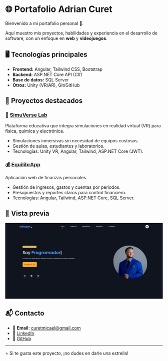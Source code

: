 # 🌐 Portafolio Adrian Curet  

Bienvenido a mi portafolio personal 🚀.  

Aquí muestro mis proyectos, habilidades y experiencia en el desarrollo de software, con un enfoque en **web** y **videojuegos**.  

## 🖥️ Tecnologías principales  
- **Frontend:** Angular, Tailwind CSS, Bootstrap  
- **Backend:** ASP.NET Core API (C#)  
- **Base de datos:** SQL Server  
- **Otros:** Unity (VR/AR), Git/GitHub  

## 📂 Proyectos destacados  

### 🔬 [SimuVerse Lab](https://github.com/Adhoper/SimuVerseLab-FRONT)  
Plataforma educativa que integra simulaciones en realidad virtual (VR) para física, química y electrónica.  
- Simulaciones inmersivas sin necesidad de equipos costosos.  
- Gestión de aulas, estudiantes y laboratorios.  
- Tecnologías: Unity VR, Angular, Tailwind, ASP.NET Core (JWT).  

### 💰 [EquilibrApp](https://github.com/Adhoper/EquilibrApp_FRONT)  
Aplicación web de finanzas personales.  
- Gestión de ingresos, gastos y cuentas por periodos.  
- Presupuestos y reportes claros para control financiero.  
- Tecnologías: Angular, Tailwind, ASP.NET Core, SQL Server.  

## 📸 Vista previa  
![Preview](./images/portafolioac.jpg) 

## 📬 Contacto  
- 📧 **Email:** curetmicael@gmail.com  
- 💼 [LinkedIn](http://www.linkedin.com/in/adrian-curet-ortiz)  
- 🐙 [GitHub](https://github.com/Adhoper)  

---

⭐ Si te gusta este proyecto, ¡no dudes en darle una estrella!  
